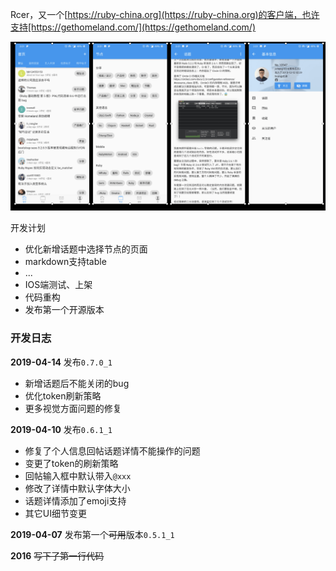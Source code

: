 Rcer，又一个[https://ruby-china.org](https://ruby-china.org)的客户端，也许支持[https://gethomeland.com/](https://gethomeland.com/)

![截屏](screenshots/all.png)

开发计划
* 优化新增话题中选择节点的页面
* markdown支持table
* ...
* IOS端测试、上架
* 代码重构
* 发布第一个开源版本

### 开发日志
**2019-04-14** 发布`0.7.0_1`
* 新增话题后不能关闭的bug
* 优化token刷新策略
* 更多视觉方面问题的修复


**2019-04-10** 发布`0.6.1_1`
* 修复了个人信息回帖话题详情不能操作的问题
* 变更了token的刷新策略
* 回帖输入框中默认带入`@xxx`
* 修改了详情中默认字体大小
* 话题详情添加了emoji支持
* 其它UI细节变更

**2019-04-07** 发布第一个~~可用~~版本`0.5.1_1`

**2016** ~~写下了第一行代码~~
